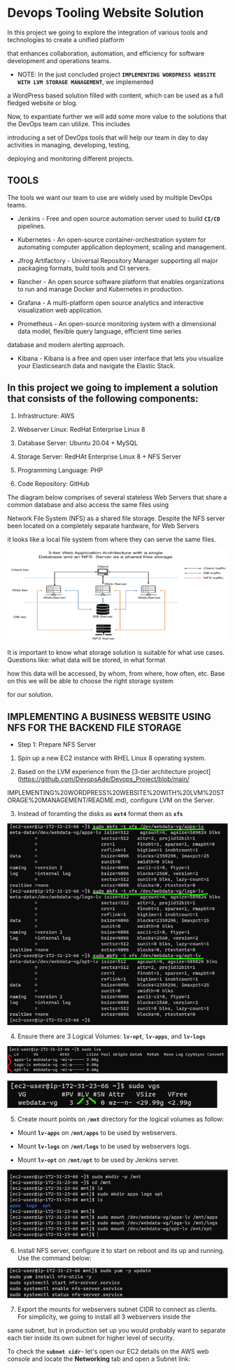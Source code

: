 # Devops Tooling Website Solution

In this project we going to explore the integration of various tools and technologies to create a unified platform

that enhances collaboration, automation, and efficiency for software development and operations teams.

- NOTE: In the just concluded project **`IMPLEMENTING WORDPRESS WEBSITE WITH LVM STORAGE MANAGEMENT`**, we implemented

a WordPress based solution filled with content, which can be used as a full fledged website or blog.

Now, to expantiate further we will add some more value to the solutions that the DevOps team can utilize. This includes

introducing a set of DevOps tools that will help our team in day to day activities in managing, developing, testing,

deploying and monitoring different projects.

## TOOLS

The tools we want our team to use are widely used by multiple DevOps teams.

- Jenkins - Free and open source automation server used to build **`CI/CD`** pipelines.

- Kubernetes - An open-source container-orchestration system for automating computer application deployment, scaling and management.

- Jfrog Artifactory - Universal Repository Manager supporting all major packaging formats, build tools and CI servers.

- Rancher - An open source software platform that enables organizations to run and manage Docker and Kubernetes in production.

- Grafana - A multi-platform open source analytics and interactive visualization web application.

- Prometheus - An open-source monitoring system with a dimensional data model, flexible query language, efficient time series

database and modern alerting approach.

- Kibana - Kibana is a free and open user interface that lets you visualize your Elasticsearch data and navigate the Elastic Stack.

## In this project we going to implement a solution that consists of the following components:

1. Infrastructure: AWS

2. Webserver Linux: RedHat Enterprise Linux 8

3. Database Server: Ubuntu 20.04 + MySQL

4. Storage Server: RedHAt Enterprise Linux 8 + NFS Server

5. Programming Language: PHP

6. Code Repository: GitHub

The diagram below comprises of several stateless Web Servers that share a common database and also access the same files using

Network File System (NFS) as a shared file storage. Despite the NFS server been located on a completely separate hardware, for Web Servers

it looks like a local file system from where they can serve the same files.

![Alt text](<Images/3tier web application.png>)

It is important to know what storage solution is suitable for what use cases. Questions like: what data will be stored, in what format

how this data will be accessed, by whom, from where, how often, etc. Base on this we will be able to choose the right storage system

for our solution.

## IMPLEMENTING A BUSINESS WEBSITE USING NFS FOR THE BACKEND FILE STORAGE

- Step 1: Prepare NFS Server

1. Spin up a new EC2 instance with RHEL Linux 8 operating system.

2. Based on the LVM experience from the [3-tier architecture project](https://github.com/DevopsAde/Devops_Project/blob/main/

IMPLEMENTING%20WORDPRESS%20WEBSITE%20WITH%20LVM%20STORAGE%20MANAGEMENT/README.md), configure LVM on the Server.

3. Instead of foramting the disks as **`ext4`** format them as **`xfs`**

![Alt text](<Images/xfs format.png>)

4. Ensure there are 3 Logical Volumes: **`lv-opt`**, **`lv-apps`**, and **`lv-logs`**

![Alt text](<Images/logical volumes.png>)

![Alt text](Images/lvm.png)

5. Create mount points on **`/mnt`** directory for the logical volumes as follow:

- Mount **`lv-apps`** on **`/mnt/apps`** to be used by webservers.

- Mount **`lv-logs`** on **`/mnt/logs`** to be used by webservers logs.

- Mount **`lv-opt`** on **`/mnt/opt`** to be used by Jenkins server.

![Alt text](<Images/mnt volume.png>)

6. Install NFS server, configure it to start on reboot and its up and running. Use the command below:

![Alt text](<Images/NFS install.png>)

7. Export the mounts for webservers  subnet CIDR to connect as clients. For simplicity, we going to install all 3 webservers inside the 

same subnet, but in production set up you would probably want to separate each tier inside its own subnet for higher level of security.

To check the **`subnet cidr`**- let's open our EC2 details on the AWS web console and locate the **Networking** tab and open a Subnet link:
